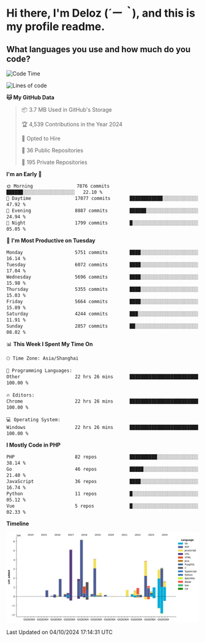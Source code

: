 # **Hi there, I'm Deloz (*´ー｀*), and this is my profile readme.**

## **What languages you use and how much do you code?**

<!--START_SECTION:waka-->
![Code Time](http://img.shields.io/badge/Code%20Time-4%2C760%20hrs%2030%20mins-blue)

![Lines of code](https://img.shields.io/badge/From%20Hello%20World%20I%27ve%20Written-41.2%20million%20lines%20of%20code-blue)

**🐱 My GitHub Data** 

> 📦 3.7 MB Used in GitHub's Storage 
 > 
> 🏆 4,539 Contributions in the Year 2024
 > 
> 💼 Opted to Hire
 > 
> 📜 36 Public Repositories 
 > 
> 🔑 195 Private Repositories 
 > 
**I'm an Early 🐤** 

```text
🌞 Morning                7876 commits        ██████░░░░░░░░░░░░░░░░░░░   22.10 % 
🌆 Daytime                17077 commits       ████████████░░░░░░░░░░░░░   47.92 % 
🌃 Evening                8887 commits        ██████░░░░░░░░░░░░░░░░░░░   24.94 % 
🌙 Night                  1799 commits        █░░░░░░░░░░░░░░░░░░░░░░░░   05.05 % 
```
📅 **I'm Most Productive on Tuesday** 

```text
Monday                   5751 commits        ████░░░░░░░░░░░░░░░░░░░░░   16.14 % 
Tuesday                  6072 commits        ████░░░░░░░░░░░░░░░░░░░░░   17.04 % 
Wednesday                5696 commits        ████░░░░░░░░░░░░░░░░░░░░░   15.98 % 
Thursday                 5355 commits        ████░░░░░░░░░░░░░░░░░░░░░   15.03 % 
Friday                   5664 commits        ████░░░░░░░░░░░░░░░░░░░░░   15.89 % 
Saturday                 4244 commits        ███░░░░░░░░░░░░░░░░░░░░░░   11.91 % 
Sunday                   2857 commits        ██░░░░░░░░░░░░░░░░░░░░░░░   08.02 % 
```


📊 **This Week I Spent My Time On** 

```text
🕑︎ Time Zone: Asia/Shanghai

💬 Programming Languages: 
Other                    22 hrs 26 mins      █████████████████████████   100.00 % 

🔥 Editors: 
Chrome                   22 hrs 26 mins      █████████████████████████   100.00 % 

💻 Operating System: 
Windows                  22 hrs 26 mins      █████████████████████████   100.00 % 
```

**I Mostly Code in PHP** 

```text
PHP                      82 repos            ██████████░░░░░░░░░░░░░░░   38.14 % 
Go                       46 repos            █████░░░░░░░░░░░░░░░░░░░░   21.40 % 
JavaScript               36 repos            ████░░░░░░░░░░░░░░░░░░░░░   16.74 % 
Python                   11 repos            █░░░░░░░░░░░░░░░░░░░░░░░░   05.12 % 
Vue                      5 repos             █░░░░░░░░░░░░░░░░░░░░░░░░   02.33 % 
```



**Timeline**

![Lines of Code chart](https://raw.githubusercontent.com/deloz/deloz/main/assets/bar_graph.png)


 Last Updated on 04/10/2024 17:14:31 UTC
<!--END_SECTION:waka-->
